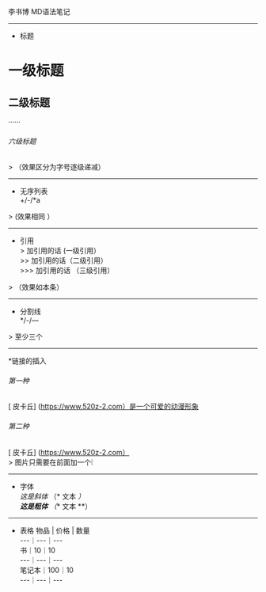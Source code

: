 李书博 MD语法笔记   
***
* 标题
# 一级标题
## 二级标题
······
###### 六级标题   
 &gt;    （效果区分为字号逐级递减）   
***
* 无序列表   
+/-/*a    

&gt;  (效果相同 ）  
***   
* 引用   
 &gt; 加引用的话 (一级引用）   
&gt;&gt; 加引用的话（二级引用）   
&gt;&gt;&gt; 加引用的话 （三级引用）


&gt; （效果如本条）  
***     
* 分割线   
*/-/—   

 &gt;  至少三个   
***   
*链接的插入   
###### 第一种   
[ 皮卡丘] (https://www.520z-2.com）是一个可爱的动漫形象
###### 第二种   
[ 皮卡丘] (https://www.520z-2.com）   
&gt; 图片只需要在前面加一个❕   
***   
* 字体   
 *这是斜体*    （* 文本 *）  
 **这是粗体**   （** 文本 **）  
 
 
***     
* 表格
 物品   | 价格  |  数量       
---｜---｜---     
书｜10｜10     
---｜---｜---   
笔记本｜100｜10       
---｜---｜---

 




